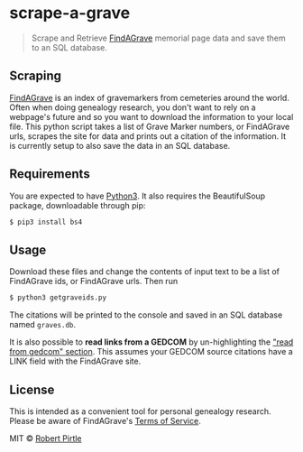 # scrape-a-grave

>  Scrape and Retrieve [FindAGrave](http://findagrave.com) memorial page data and save them to an SQL database.


## Scraping
[FindAGrave](http://findagrave.com) is an index of gravemarkers from cemeteries around the world. Often when doing genealogy research, you don't want to rely on a webpage's future and so you want to download the information to your local file. This python script takes a list of Grave Marker numbers, or FindAGrave urls, scrapes the site for data and prints out a citation of the information. It is currently setup to also save the data in an SQL database.


## Requirements

You are expected to have [Python3](https://www.python.org/downloads/). It also requires the BeautifulSoup package, downloadable through pip:
```sh
$ pip3 install bs4
```

## Usage
Download these files and change the contents of input text to be a list of FindAGrave ids, or FindAGrave urls. Then run
```sh
$ python3 getgraveids.py
```

The citations will be printed to the console and saved in an SQL database named `graves.db`.

It is also possible to **read links from a GEDCOM** by un-highlighting the ["read from gedcom" section](https://github.com/PirtleShell/scrape-a-grave/blob/master/getgraveids.py#L88). This assumes your GEDCOM source citations have a LINK field with the FindAGrave site.


## License

This is intended as a convenient tool for personal genealogy research. Please be aware of FindAGrave's [Terms of Service](https://secure.findagrave.com/terms.html).

MIT © [Robert Pirtle](https://pirtle.xyz)
